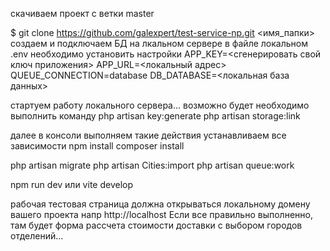 
скачиваем проект с ветки master

$ git clone https://github.com/galexpert/test-service-np.git <имя_папки>
создаем и подключаем БД на лкальном сервере
в файле локальном .env необходимо установить настройки 
APP_KEY=<сгенерировать свой ключ приложения>
APP_URL=<локальный адрес>
QUEUE_CONNECTION=database
DB_DATABASE=<локальная база данных>


стартуем работу локального сервера...
возможно будет необходимо выполнить команду
php artisan key:generate
php artisan storage:link

далее в консоли выполняем такие действия
устанавливаем все зависимости
npm install
composer install

php artisan migrate
php artisan Cities:import
php artisan queue:work

npm run dev или vite develop


рабочая тестовая страница должна открываться локальному домену вашего проекта  напр http://localhost
Если все правильно выполненно, там будет форма рассчета стоимости доставки с выбором городов отделений...

